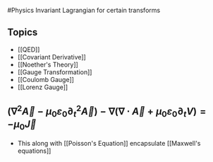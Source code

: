 #Physics 
Invariant Lagrangian for certain transforms
## Topics
* [[QED]]
* [[Covariant Derivative]]
* [[Noether's Theory]]
* [[Gauge Transformation]]
* [[Coulomb Gauge]]
* [[Lorenz Gauge]]
## $\displaystyle (\nabla ^{2}\vec{A}-{\mu}_{0}{\varepsilon}_{0}\partial_{t}^{2}\vec{A})-\nabla (\nabla \cdot \vec{A}+{\mu}_{0}{\varepsilon}_{0}\partial_{t}V)=-{\mu}_{0}\vec{J}$
* This along with [[Poisson's Equation]] encapsulate [[Maxwell's equations]]